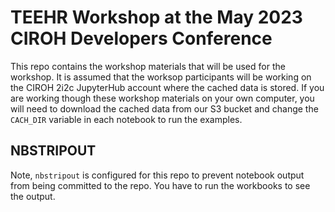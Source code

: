 # TEEHR Workshop at the May 2023 CIROH Developers Conference
This repo contains the workshop materials that will be used for the workshop.
It is assumed that the worksop participants will be working on the CIROH 2i2c JupyterHub account where the cached data is stored.
If you are working though these workshop materials on your own computer, you will need to download the cached data from our S3 bucket and change the `CACH_DIR` variable in each notebook to run the examples.

## NBSTRIPOUT
Note, `nbstripout` is configured for this repo to prevent notebook output from being committed to the repo.  You have to run the workbooks to see the output.

